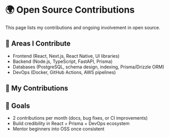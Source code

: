 # 🌍 Open Source Contributions

This page lists my contributions and ongoing involvement in open source.

## 🔧 Areas I Contribute
- Frontend (React, Next.js, React Native, UI libraries)
- Backend (Node.js, TypeScript, FastAPI, Prisma)
- Databases (PostgreSQL, schema design, indexing, Prisma/Drizzle ORM)
- DevOps (Docker, GitHub Actions, AWS pipelines)

## 🚀 My Contributions

## 📌 Goals
- 2 contributions per month (docs, bug fixes, or CI improvements)
- Build credibility in React + Prisma + DevOps ecosystem
- Mentor beginners into OSS once consistent
